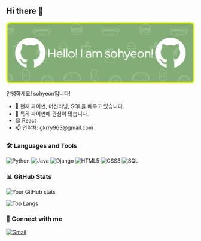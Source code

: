 ## Hi there 👋

![Header](https://github.com/sooooohyeon/sooooohyeon/raw/main/assets/banner.png)

안녕하세요! sohyeon입니다!

- 🔭 현재 파이썬, 머신러닝, SQL을 배우고 있습니다.
- 🌱 특히 파이썬에 관심이 많습니다.
- 😄 React
- 📫 연락처: [gkrry963@gmail.com](mailto:gkrry963@gmail.com)

### 🛠️ Languages and Tools

![Python](https://img.shields.io/badge/Python-3776AB?style=for-the-badge&logo=python&logoColor=white)
![Java](https://img.shields.io/badge/Java-007396?style=for-the-badge&logo=java&logoColor=white)
![Django](https://img.shields.io/badge/Django-092E20?style=for-the-badge&logo=django&logoColor=white)
![HTML5](https://img.shields.io/badge/HTML5-E34F26?style=for-the-badge&logo=html5&logoColor=white)
![CSS3](https://img.shields.io/badge/CSS3-1572B6?style=for-the-badge&logo=css3&logoColor=white)
![SQL](https://img.shields.io/badge/SQL-4479A1?style=for-the-badge&logo=mysql&logoColor=white)

### 📊 GitHub Stats

![Your GitHub stats](https://github-readme-stats.vercel.app/api?username=sooooohyeon&show_icons=true&theme=radical)

![Top Langs](https://github-readme-stats.vercel.app/api/top-langs/?username=sooooohyeon&layout=compact&theme=radical)

### 🔗 Connect with me

[![Gmail](https://img.shields.io/badge/Gmail-D14836?style=for-the-badge&logo=gmail&logoColor=white)](mailto:gkrry963@gmail.com)
